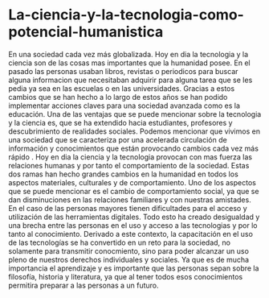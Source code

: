 # La-ciencia-y-la-tecnologia-como-potencial-humanistica
En una sociedad cada vez más globalizada. 
Hoy en dia la tecnologia y la ciencia son de las cosas mas importantes que la humanidad posee. En el pasado las personas usaban libros, revistas o periodicos para buscar alguna informacion que necesitaban adquirir para alguna tarea que se les pedia ya sea en las escuelas o en las universidades. Gracias a estos cambios que se han hecho a lo largo de estos años se han podido implementar acciones claves para una sociedad avanzada como es la educación. Una de las ventajas que se puede mencionar sobre la tecnologia y la ciencia es, que se ha extendido hacia estudiantes, profesores y descubrimiento de realidades sociales. Podemos mencionar que vivimos en una sociedad que se caracteriza por una acelerada circulación de información y conocimientos que están provocando cambios cada vez más rápido . Hoy en dia la ciencia y la tecnologia provocan con mas fuerza las relaciones humanas y por tanto el comportamiento de la sociedad. Estas dos ramas han hecho grandes cambios en la humanidad en todos los aspectos materiales, culturales y de comportamiento. Uno de los aspectos que se puede mencionar es el cambio de comportamiento social, ya que se dan disminuciones en las relaciones familiares y con nuestras amistades. En el caso de las personas mayores tienen dificultades para el acceso y utilización de las herramientas digitales. Todo esto ha creado desigualdad y  una brecha entre las personas en el uso y acceso a las tecnologias  y por lo tanto al conocimiento. Derivado a este contexto, la capacitación en el uso de las tecnologías se ha convertido en un reto para la sociedad, no solamente para transmitir conocmiento, sino para poder alcanzar un uso pleno de nuestros derechos individuales y sociales. Ya que es de mucha importancia el aprendizaje y es importante que las personas sepan sobre la filosofía, historia y literatura, ya que al tener todos esos conocimientos permitira preparar a las personas a un futuro.
